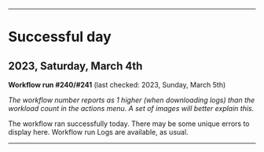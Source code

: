 
***

# Successful day

## 2023, Saturday, March 4th

**Workflow run #240/#241** (last checked: 2023, Sunday, March 5th)

_The workflow number reports as 1 higher (when downloading logs) than the workload count in the actions menu. A set of images will better explain this._

The workflow ran successfully today. There may be some unique errors to display here. Workflow run Logs are available, as usual.

***
